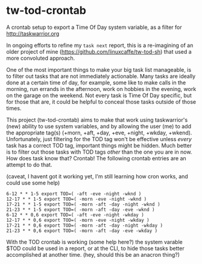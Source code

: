# tw-tod-crontab
A crontab setup to export a Time Of Day system variable, as a filter for http://taskwarrior.org

In ongoing efforts to refine my `task next` report, this is a re-imagining of an older project of mine (https://github.com/linuxcaffe/tw-tod-sh) that used a more convoluted approach.

One of the most important things to make your big task list manageable, is to filter out tasks that are not immediately actionable. Many tasks are ideally done at a certain time of day, for example, some like to make calls in the morning, run errands in the afternoon, work on hobbies in the evening, work on the garage on the weekend. Not every task is Time Of Day specific, but for those that are, it could be helpful to conceal those tasks outside of those times. 

This project (tw-tod-crontab) aims to make that work using taskwarrior's (new) ability to use system variables, and by allowing the user (me) to add the appropriate tag(s) (+morn, +aft, +day, +eve, +night, +wkday, +wkend). Unfortunately, just filtering for the TOD tag won't be effective unless _every_ task has a correct TOD tag, important things might be hidden. Much better is to filter out those tasks with TOD tags _other_ than the one you are in now. How does task know that? Crontab! The following crontab entries are an attempt to do that. 

(caveat, I havent got it working yet, I'm still learning how cron works, and could use some help) 

```
6-12 * * 1-5 export TOD=( -aft -eve -night -wknd )
12-17 * * 1-5 export TOD=( -morn -eve -night -wknd )
17-21 * * 1-5 export TOD=( -morn -aft -day -night -wknd )
21-23 * * 1-5 export TOD=( -morn -aft -day -eve -wknd )
6-12 * * 0,6 export TOD=( -aft -eve -night -wkday )
12-17 * * 0,6 export TOD=( -morn -eve -night -wkday )
17-21 * * 0,6 export TOD=( -morn -aft -day -night -wkday )
21-23 * * 0,6 export TOD=( -morn -aft -day -eve -wkday )
```

With the TOD crontab is working (some help here?) the system varable $TOD could be used in a report, or at the CLI, to hide those tasks better accomplished at another time. (hey, should this be an anacron thing?)
